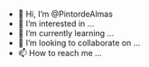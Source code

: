 - 👋 Hi, I’m @PintordeAlmas
- 👀 I’m interested in ...
- 🌱 I’m currently learning ...
- 💞️ I’m looking to collaborate on ...
- 📫 How to reach me ...

<!---
PintordeAlmas/PintordeAlmas is a ✨ special ✨ repository because its `README.md` (this file) appears on your GitHub profile.
You can click the Preview link to take a look at your changes.
--->
